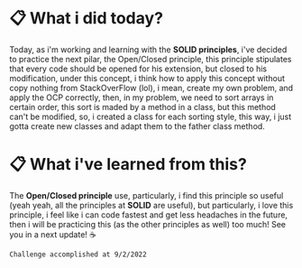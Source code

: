 # 📋 What i did today?
Today, as i'm working and learning with the **SOLID principles**, i've decided to practice the next pilar, the Open/Closed principle, this principle stipulates that every code should be opened for his extension, but closed to his modification, under this concept, i think how to apply this concept without copy nothing from StackOverFlow (lol), i mean, create my own problem, and apply the OCP correctly, then, in my problem, we need to sort arrays in certain order, this sort is maded by a method in a class, but this method can't be modified, so, i created a class for each sorting style, this way, i just gotta create new classes and adapt them to the father class method.

# 📋 What i've learned from this?
The **Open/Closed principle** use, particularly, i find this principle so useful (yeah yeah, all the principles at **SOLID** are useful), but particularly, i love this principle, i feel like i can code fastest and get less headaches in the future, then i will be practicing this (as the other principles as well) too much! See you in a next update! ☕

`Challenge accomplished at 9/2/2022`
